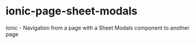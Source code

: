 # ionic-page-sheet-modals
Ionic - Navigation from a page with a  Sheet Modals component to another page
